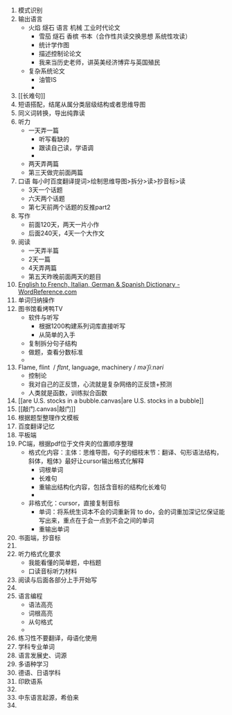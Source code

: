 1. 模式识别
2. 输出语言
    - 火焰 燧石 语言 机械 工业时代论文
        - 雪茄  燧石 香槟 书本（合作性共读交换思想 系统性攻读）
        - 统计学作图
        - 描述控制论论文
        - 我来当历史老师，讲英美经济博弈与英国殖民
    - 复杂系统论文
        - 油管IS
        - 
1. [[长难句]]
2. 短语搭配，结尾从属分类层级结构或者思维导图
3. 同义词转换，导出纯靠读
4. 听力
    - 一天弄一篇
        - 听写看缺的
        - 跟读自己读，学语调
        - 
    - 两天弄两篇
    - 第三天做完前面两篇
5. 口语 每小时百度翻译提词>绘制思维导图>拆分>读>抄音标>读
    - 3天一个话题
    - 六天两个话题
    - 第七天前两个话题的反推part2
6. 写作
    - 前面120天，两天一片小作
    - 后面240天，4天一个大作文
7. 阅读
    - 一天弄半篇
    - 2天一篇
    - 4天弄两篇
    - 第五天昨晚前面两天的题目
8. [English to French, Italian, German & Spanish Dictionary - WordReference.com](https://www.wordreference.com/)
9. 单词归纳操作
10. 图书馆看烤鸭TV
    - 软件与听写
        - 根据1200构建系列词库直接听写
        - 从简单的入手
    - 复制拆分句子结构
    - 做题，查看分数标准
    - 
11. Flame, flint  / _flɪnt_, language, machinery / _məˈʃiːnəri_
    - 控制论
    - 我对自己的正反馈，心流就是复杂网络的正反馈+预测
    - 人类就是函数，训练拟合函数
12. [[are U.S. stocks in a bubble.canvas|are U.S. stocks in a bubble]]
13. [[敲门.canvas|敲门]]
14. 根据题型整理作文模板
15. 百度翻译记忆
16. 平板端
17. PC端，根据pdf位于文件夹的位置顺序整理
    - 格式化内容：主体：思维导图，句子的细枝末节：翻译、句形语法结构，斜体，粗体》最好让cursor输出格式化解释
        - 词根单词 
        - 长难句
        - 重输出结构化内容，包括含音标的结构化长难句
        - 
    - 非格式化：cursor，直接复制音标
        - 单词：将系统生词本不会的词重新背 to do，会的词重加深记忆保证能写出来，重点在于会一点到不会之间的单词
        - 重输出单词
18. 书面端，抄音标
19. 
20. 听力格式化要求
    - 我能看懂的简单题，中档题
    - 口读音标听力材料
21. 阅读与后面各部分上手开始写
22. 
23. 语言编程
    - 语法高亮
    - 词根高亮
    - 从句格式
    - 
24. 练习性不要翻译，母语化使用
25. 学科专业单词
26. 语言发展史、词源
27. 多语种学习
28. 德语、日语学科
29. 印欧语系
30. 
31. 中东语言起源，希伯来
32. 